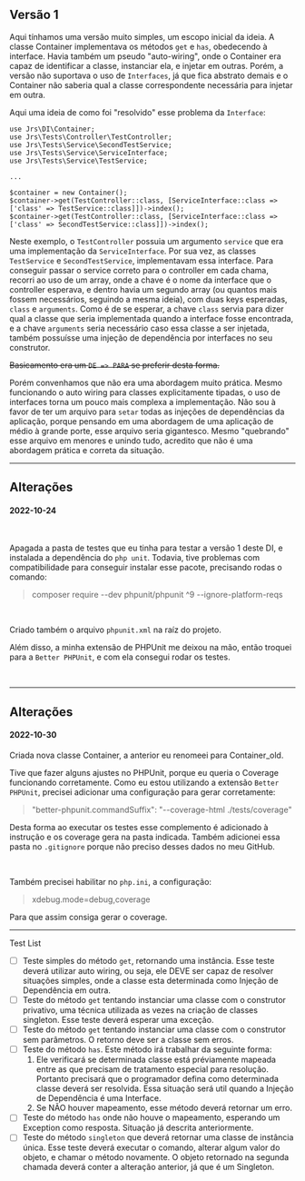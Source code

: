 ## Versão 1

Aqui tínhamos uma versão muito simples, um escopo inicial da ideia. A classe Container implementava os métodos `get` e `has`, obedecendo à interface. Havia também um pseudo "auto-wiring", onde o Container era capaz de identificar a classe, instanciar ela, e injetar em outras. Porém, a versão não suportava o uso de `Interfaces`, já que fica abstrato demais e o Container não saberia qual a classe correspondente necessária para injetar em outra.

Aqui uma ideia de como foi "resolvido" esse problema da `Interface`:

```
use Jrs\DI\Container;
use Jrs\Tests\Controller\TestController;
use Jrs\Tests\Service\SecondTestService;
use Jrs\Tests\Service\ServiceInterface;
use Jrs\Tests\Service\TestService;

...

$container = new Container();
$container->get(TestController::class, [ServiceInterface::class => ['class' => TestService::class]])->index();
$container->get(TestController::class, [ServiceInterface::class => ['class' => SecondTestService::class]])->index();

```

Neste exemplo, o `TestController` possuia um argumento `service` que era uma implementação da `ServiceInterface`. Por sua vez, as classes `TestService` e `SecondTestService`, implementavam essa interface. Para conseguir passar o service correto para o controller em cada chama, recorri ao uso de um array, onde a chave é o nome da interface que o controller esperava, e dentro havia um segundo array (ou quantos mais fossem necessários, seguindo a mesma ideia), com duas keys esperadas, `class` e `arguments`. Como é de se esperar, a chave `class` servia para dizer qual a classe que seria implementada quando a interface fosse encontrada, e a chave `arguments` seria necessário caso essa classe a ser injetada, também possuísse uma injeção de dependência por interfaces no seu construtor.

~~Basicamento era um `DE => PARA` se preferir desta forma.~~

Porém convenhamos que não era uma abordagem muito prática. Mesmo funcionando o auto wiring para classes explicitamente tipadas, o uso de interfaces torna um pouco mais complexa a implementação. Não sou à favor de ter um arquivo para `setar` todas as injeções de dependências da aplicação, porque pensando em uma abordagem de uma aplicação de médio à grande porte, esse arquivo seria gigantesco. Mesmo "quebrando" esse arquivo em menores e unindo tudo, acredito que não é uma abordagem prática e correta da situação.

---

## Alterações

#### 2022-10-24

<br>

Apagada a pasta de testes que eu tinha para testar a versão 1 deste DI, e instalada a dependência do `php unit`. Todavia, tive problemas com compatibilidade para conseguir instalar esse pacote, precisando rodas o comando:

> composer require --dev phpunit/phpunit ^9 --ignore-platform-reqs

<br>

Criado também o arquivo `phpunit.xml` na raíz do projeto.

Além disso, a minha extensão de PHPUnit me deixou na mão, então troquei para a `Better PHPUnit`, e com ela consegui rodar os testes.

<br>

---

## Alterações

#### 2022-10-30

Criada nova classe Container, a anterior eu renomeei para Container_old.

Tive que fazer alguns ajustes no PHPUnit, porque eu queria o Coverage funcionando corretamente. Como eu estou utilizando a extensão `Better PHPUnit`, precisei adicionar uma configuração para gerar corretamente:

> "better-phpunit.commandSuffix": "--coverage-html ./tests/coverage"

Desta forma ao executar os testes esse complemento é adicionado à instrução e os coverage gera na pasta indicada. Também adicionei essa pasta no `.gitignore` porque não preciso desses dados no meu GitHub.

<br>

Também precisei habilitar no `php.ini`, a configuração:

> xdebug.mode=debug,coverage

Para que assim consiga gerar o coverage.

---

Test List

-   [ ] Teste simples do método `get`, retornando uma instância. Esse teste deverá utilizar auto wiring, ou seja, ele DEVE ser capaz de resolver situações simples, onde a classe esta determinada como Injeção de Dependência em outra.
-   [ ] Teste do método `get` tentando instanciar uma classe com o construtor privativo, uma técnica utilizada as vezes na criação de classes singleton. Esse teste deverá esperar uma exceção.
-   [ ] Teste do método `get` tentando instanciar uma classe com o construtor sem parâmetros. O retorno deve ser a classe sem erros.
-   [ ] Teste do método `has`. Este método irá trabalhar da seguinte forma:
    1. Ele verificará se determinada classe está préviamente mapeada entre as que precisam de tratamento especial para resolução. Portanto precisará que o programador defina como determinada classe deverá ser resolvida. Essa situação será util quando a Injeção de Dependência é uma Interface.
    2. Se NÃO houver mapeamento, esse método deverá retornar um erro.
-   [ ] Teste do método `has` onde não houve o mapeamento, esperando um Exception como resposta. Situação já descrita anteriormente.
-   [ ] Teste do método `singleton` que deverá retornar uma classe de instância única. Esse teste deverá executar o comando, alterar algum valor do objeto, e chamar o método novamente. O objeto retornado na segunda chamada deverá conter a alteração anterior, já que é um Singleton.
